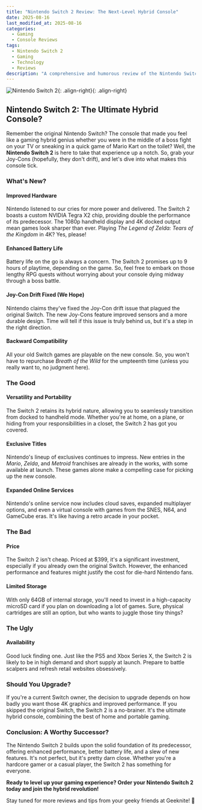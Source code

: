 ```yaml
---
title: "Nintendo Switch 2 Review: The Next-Level Hybrid Console"
date: 2025-08-16
last_modified_at: 2025-08-16
categories:
  - Gaming
  - Console Reviews
tags:
  - Nintendo Switch 2
  - Gaming
  - Technology
  - Reviews
description: "A comprehensive and humorous review of the Nintendo Switch 2. Discover its new features, performance, and whether it's worth the upgrade."
---
```


![Nintendo Switch 2](https://i.imgur.com/MNtDsawm.jpg){: .align-right}{: .align-right}

## Nintendo Switch 2: The Ultimate Hybrid Console?

Remember the original Nintendo Switch? The console that made you feel like a gaming hybrid genius whether you were in the middle of a boss fight on your TV or sneaking in a quick game of Mario Kart on the toilet? Well, the **Nintendo Switch 2** is here to take that experience up a notch. So, grab your Joy-Cons (hopefully, they don't drift), and let's dive into what makes this console tick.

### What's New?

#### Improved Hardware

Nintendo listened to our cries for more power and delivered. The Switch 2 boasts a custom NVIDIA Tegra X2 chip, providing double the performance of its predecessor. The 1080p handheld display and 4K docked output mean games look sharper than ever. Playing *The Legend of Zelda: Tears of the Kingdom* in 4K? Yes, please!

#### Enhanced Battery Life

Battery life on the go is always a concern. The Switch 2 promises up to 9 hours of playtime, depending on the game. So, feel free to embark on those lengthy RPG quests without worrying about your console dying midway through a boss battle.

#### Joy-Con Drift Fixed (We Hope)

Nintendo claims they've fixed the Joy-Con drift issue that plagued the original Switch. The new Joy-Cons feature improved sensors and a more durable design. Time will tell if this issue is truly behind us, but it's a step in the right direction.

#### Backward Compatibility

All your old Switch games are playable on the new console. So, you won't have to repurchase *Breath of the Wild* for the umpteenth time (unless you really want to, no judgment here).

### The Good

#### Versatility and Portability

The Switch 2 retains its hybrid nature, allowing you to seamlessly transition from docked to handheld mode. Whether you're at home, on a plane, or hiding from your responsibilities in a closet, the Switch 2 has got you covered.

#### Exclusive Titles

Nintendo's lineup of exclusives continues to impress. New entries in the *Mario*, *Zelda*, and *Metroid* franchises are already in the works, with some available at launch. These games alone make a compelling case for picking up the new console.

#### Expanded Online Services

Nintendo's online service now includes cloud saves, expanded multiplayer options, and even a virtual console with games from the SNES, N64, and GameCube eras. It's like having a retro arcade in your pocket.

### The Bad

#### Price

The Switch 2 isn't cheap. Priced at $399, it's a significant investment, especially if you already own the original Switch. However, the enhanced performance and features might justify the cost for die-hard Nintendo fans.

#### Limited Storage

With only 64GB of internal storage, you'll need to invest in a high-capacity microSD card if you plan on downloading a lot of games. Sure, physical cartridges are still an option, but who wants to juggle those tiny things?

### The Ugly

#### Availability

Good luck finding one. Just like the PS5 and Xbox Series X, the Switch 2 is likely to be in high demand and short supply at launch. Prepare to battle scalpers and refresh retail websites obsessively.

### Should You Upgrade?

If you're a current Switch owner, the decision to upgrade depends on how badly you want those 4K graphics and improved performance. If you skipped the original Switch, the Switch 2 is a no-brainer. It's the ultimate hybrid console, combining the best of home and portable gaming.

### Conclusion: A Worthy Successor?

The Nintendo Switch 2 builds upon the solid foundation of its predecessor, offering enhanced performance, better battery life, and a slew of new features. It's not perfect, but it's pretty darn close. Whether you're a hardcore gamer or a casual player, the Switch 2 has something for everyone.

**Ready to level up your gaming experience? Order your Nintendo Switch 2 today and join the hybrid revolution!**

Stay tuned for more reviews and tips from your geeky friends at Geeknite! 🚀
